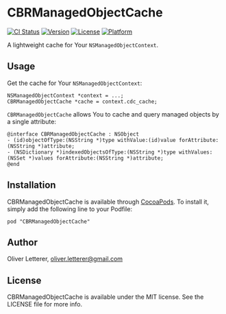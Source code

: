 # CBRManagedObjectCache

[![CI Status](http://img.shields.io/travis/Cloud-Bridge/CBRManagedObjectCache.svg?style=flat)](https://travis-ci.org/Cloud-Bridge/CBRManagedObjectCache)
[![Version](https://img.shields.io/cocoapods/v/CBRManagedObjectCache.svg?style=flat)](http://cocoadocs.org/docsets/CBRManagedObjectCache)
[![License](https://img.shields.io/cocoapods/l/CBRManagedObjectCache.svg?style=flat)](http://cocoadocs.org/docsets/CBRManagedObjectCache)
[![Platform](https://img.shields.io/cocoapods/p/CBRManagedObjectCache.svg?style=flat)](http://cocoadocs.org/docsets/CBRManagedObjectCache)

A lightweight cache for Your `NSManagedObjectContext`.

## Usage

Get the cache for Your `NSManagedObjectContext`:
```
NSManagedObjectContext *context = ...;
CBRManagedObjectCache *cache = context.cdc_cache;
```

`CBRManagedObjectCache` allows You to cache and query managed objects by a single attribute:
```
@interface CBRManagedObjectCache : NSObject
- (id)objectOfType:(NSString *)type withValue:(id)value forAttribute:(NSString *)attribute;
- (NSDictionary *)indexedObjectsOfType:(NSString *)type withValues:(NSSet *)values forAttribute:(NSString *)attribute;
@end

```

## Installation

CBRManagedObjectCache is available through [CocoaPods](http://cocoapods.org). To install
it, simply add the following line to your Podfile:

    pod "CBRManagedObjectCache"

## Author

Oliver Letterer, oliver.letterer@gmail.com

## License

CBRManagedObjectCache is available under the MIT license. See the LICENSE file for more info.

